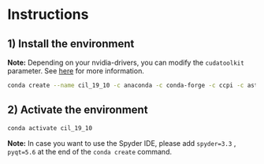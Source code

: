 # Instructions

## 1) **Install the environment**

**Note:** Depending on your nvidia-drivers, you can modify the `cudatoolkit` parameter. See [here](https://docs.nvidia.com/deploy/cuda-compatibility/index.html) for more information.

```bash
conda create --name cil_19_10 -c anaconda -c conda-forge -c ccpi -c astra-toolbox/label/dev ccpi-framework=19.10 ccpi-astra=19.10 ccpi-regulariser tomophantom cudatoolkit=9.0 ipywidgets
```      

## 2) **Activate the environment**

```bash
conda activate cil_19_10
```

**Note:** In case you want to use the Spyder IDE, please add `spyder=3.3` , `pyqt=5.6` at the end of the `conda create` command.
